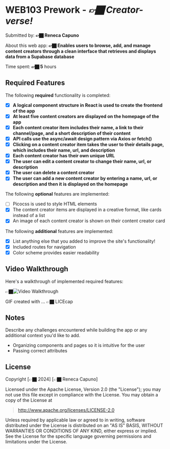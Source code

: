 # WEB103 Prework - *👉🏿 Creator-verse!*

Submitted by: **👉🏿 Reneca Capuno**

About this web app: **👉🏿 Enables users to browse, add, and manage content creators through a clean interface that retrieves and displays data from a Supabase database**

Time spent: **👉🏿 5** hours

## Required Features

The following **required** functionality is completed:

<!-- 👉🏿👉🏿👉🏿 Make sure to check off completed functionality below -->
- [x] **A logical component structure in React is used to create the frontend of the app**
- [x] **At least five content creators are displayed on the homepage of the app**
- [x] **Each content creator item includes their name, a link to their channel/page, and a short description of their content**
- [x] **API calls use the async/await design pattern via Axios or fetch()**
- [x] **Clicking on a content creator item takes the user to their details page, which includes their name, url, and description**
- [x] **Each content creator has their own unique URL**
- [x] **The user can edit a content creator to change their name, url, or description**
- [x] **The user can delete a content creator**
- [x] **The user can add a new content creator by entering a name, url, or description and then it is displayed on the homepage**

The following **optional** features are implemented:

- [ ] Picocss is used to style HTML elements
- [x] The content creator items are displayed in a creative format, like cards instead of a list
- [x] An image of each content creator is shown on their content creator card

The following **additional** features are implemented:

* [x] List anything else that you added to improve the site's functionality!
* [x] Included routes for navigation
* [x] Color scheme provides easier readability

## Video Walkthrough

Here's a walkthrough of implemented required features:

👉🏿<img src='https://i.giphy.com/media/v1.Y2lkPTc5MGI3NjExdmZwbjhkZTEzMnNoanljbTAzbWJuNHFhZWMweXFrbm52amZmYWlkaiZlcD12MV9pbnRlcm5hbF9naWZfYnlfaWQmY3Q9Zw/leC7Z0zCs8tuAlcheK/giphy.gif' title='Video Walkthrough' width='' alt='Video Walkthrough' />

<!-- Replace this with whatever GIF tool you used! -->
GIF created with ...  👉🏿 LICEcap
<!-- Recommended tools:
[Kap](https://getkap.co/) for macOS
[ScreenToGif](https://www.screentogif.com/) for Windows
[peek](https://github.com/phw/peek) for Linux. -->

## Notes

Describe any challenges encountered while building the app or any additional context you'd like to add.
- Organizing components and pages so it is intuitive for the user
- Passing correct attributes

## License

Copyright [👉🏿 2024] [👉🏿 Reneca Capuno]

Licensed under the Apache License, Version 2.0 (the "License"); you may not use this file except in compliance with the License. You may obtain a copy of the License at

> http://www.apache.org/licenses/LICENSE-2.0

Unless required by applicable law or agreed to in writing, software distributed under the License is distributed on an "AS IS" BASIS, WITHOUT WARRANTIES OR CONDITIONS OF ANY KIND, either express or implied. See the License for the specific language governing permissions and limitations under the License.
